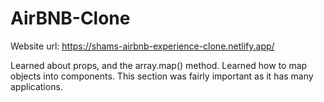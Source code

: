 # AirBNB-Clone

Website url: https://shams-airbnb-experience-clone.netlify.app/

Learned about props, and the array.map() method. Learned how to map objects into components. This section was fairly important as it has many applications. 
